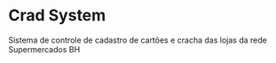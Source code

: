 # Crad System
Sistema de controle de cadastro de cartões e cracha das lojas da rede Supermercados BH
